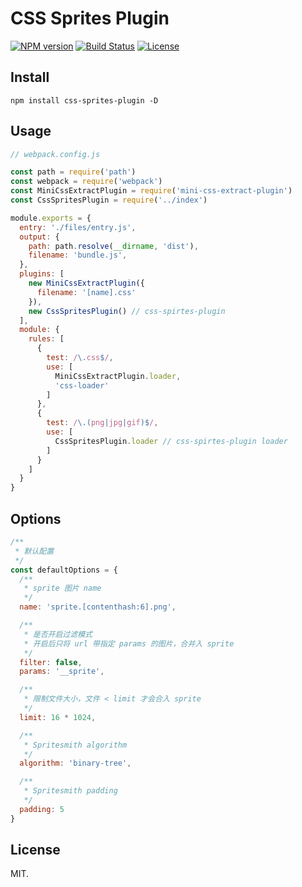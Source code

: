 # CSS Sprites Plugin

[![NPM version][npm-image]][npm-url]
[![Build Status][github-actions-image]][github-actions-url]
[![License][license-image]][license-url]

## Install

```shell
npm install css-sprites-plugin -D
```

## Usage

```js
// webpack.config.js

const path = require('path')
const webpack = require('webpack')
const MiniCssExtractPlugin = require('mini-css-extract-plugin')
const CssSpritesPlugin = require('../index')

module.exports = {
  entry: './files/entry.js',
  output: {
    path: path.resolve(__dirname, 'dist'),
    filename: 'bundle.js',
  },
  plugins: [
    new MiniCssExtractPlugin({
      filename: '[name].css'
    }),
    new CssSpritesPlugin() // css-spirtes-plugin
  ],
  module: {
    rules: [
      {
        test: /\.css$/,
        use: [
          MiniCssExtractPlugin.loader,
          'css-loader'
        ]
      },
      {
        test: /\.(png|jpg|gif)$/,
        use: [
          CssSpritesPlugin.loader // css-spirtes-plugin loader
        ]
      }
    ]
  }
}
```

## Options

```js
/**
 * 默认配置
 */
const defaultOptions = {
  /**
   * sprite 图片 name
   */
  name: 'sprite.[contenthash:6].png',

  /**
   * 是否开启过滤模式
   * 开启后只将 url 带指定 params 的图片，合并入 sprite
   */
  filter: false,
  params: '__sprite',

  /**
   * 限制文件大小，文件 < limit 才会合入 sprite
   */
  limit: 16 * 1024,

  /**
   * Spritesmith algorithm
   */
  algorithm: 'binary-tree',

  /**
   * Spritesmith padding
   */
  padding: 5
}
```

## License

MIT.

[npm-image]: https://img.shields.io/npm/v/css-sprites-plugin.svg?maxAge=3600
[npm-url]: https://www.npmjs.com/package/css-sprites-plugin
[github-actions-image]: https://github.com/keenwon/css-sprites-plugin/workflows/unittest/badge.svg
[github-actions-url]: https://github.com/keenwon/css-sprites-plugin/actions
[license-image]: https://img.shields.io/npm/l/css-sprites-plugin.svg?maxAge=3600
[license-url]: https://github.com/keenwon/css-sprites-plugin/blob/master/LICENSE
